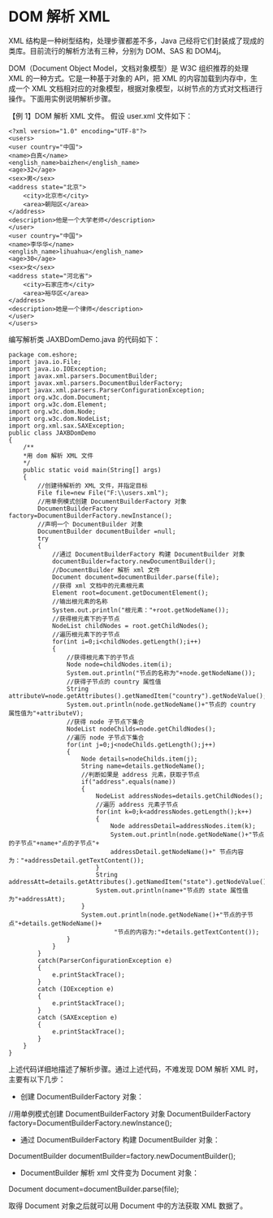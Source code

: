 # DOM 解析 XML

XML 结构是一种树型结构，处理步骤都差不多，Java 己经将它们封装成了现成的类库。目前流行的解析方法有三种，分别为 DOM、SAS 和 DOM4j。

DOM（Document Object Model，文档对象模型）是 W3C 组织推荐的处理 XML 的一种方式。它是一种基于对象的 API，把 XML 的内容加载到内存中，生成一个 XML 文档相对应的对象模型，根据对象模型，以树节点的方式对文档进行操作。下面用实例说明解析步骤。

【例 1】DOM 解析 XML 文件。
假设 user.xml 文件如下：

```
<?xml version="1.0" encoding="UTF-8"?>
<users>
<user country="中国">
<name>白真</name>
<english_name>baizhen</english_name>
<age>32</age>
<sex>男</sex>
<address state="北京">
    <city>北京市</city>
    <area>朝阳区</area>
</address>
<description>他是一个大学老师</description>
</user>
<user country="中国">
<name>李华华</name>
<english_name>lihuahua</english_name>
<age>30</age>
<sex>女</sex>
<address state="河北省">
    <city>石家庄市</city>
    <area>裕华区</area>
</address>
<description>她是一个律师</description>
</user>
</users>
```

编写解析类 JAXBDomDemo.java 的代码如下：

```
package com.eshore;
import java.io.File;
import java.io.IOException;
import javax.xml.parsers.DocumentBuilder;
import javax.xml.parsers.DocumentBuilderFactory;
import javax.xml.parsers.ParserConfigurationException;
import org.w3c.dom.Document;
import org.w3c.dom.Element;
import org.w3c.dom.Node;
import org.w3c.dom.NodeList;
import org.xml.sax.SAXException;
public class JAXBDomDemo
{
    /**
    *用 dom 解析 XML 文件
    */
    public static void main(String[] args)
    {
        //创建待解析的 XML 文件，并指定目标
        File file=new File("F:\\users.xml");
        //用单例模式创建 DocumentBuilderFactory 对象
        DocumentBuilderFactory factory=DocumentBuilderFactory.newInstance();
        //声明一个 DocumentBuilder 对象
        DocumentBuilder documentBuilder =null;
        try
        {
            //通过 DocumentBuilderFactory 构建 DocumentBuilder 对象
            documentBuilder=factory.newDocumentBuilder();
            //DocumentBuilder 解析 xml 文件
            Document document=documentBuilder.parse(file);
            //获得 xml 文档中的元素根元素
            Element root=document.getDocumentElement();
            //输出根元素的名称
            System.out.println("根元素："+root.getNodeName());
            //获得根元素下的子节点
            NodeList childNodes = root.getChildNodes();
            //遍历根元素下的子节点
            for(int i=0;i<childNodes.getLength();i++)
            {
                //获得根元素下的子节点
                Node node=childNodes.item(i);
                System.out.println("节点的名称为"+node.getNodeName());
                //获得子节点的 country 属性值
                String attributeV=node.getAttributes().getNamedItem("country").getNodeValue();
                System.out.println(node.getNodeName()+"节点的 country 属性值为"+attributeV);
                //获得 node 子节点下集合
                NodeList nodeChilds=node.getChildNodes();
                //遍历 node 子节点下集合
                for(int j=0;j<nodeChilds.getLength();j++)
                {
                    Node details=nodeChilds.item(j);
                    String name=details.getNodeName();
                    //判断如果是 address 元素，获取子节点
                    if("address".equals(name))
                    {
                        NodeList addressNodes=details.getChildNodes();
                        //遍历 address 元素子节点
                        for(int k=0;k<addressNodes.getLength();k++)
                        {
                            Node addressDetail=addressNodes.item(k);
                            System.out.println(node.getNodeName()+"节点的子节点"+name+"点的子节点"+
                            addressDetail.getNodeName()+" 节点内容为："+addressDetail.getTextContent());
                        }
                        String addressAtt=details.getAttributes().getNamedItem("state").getNodeValue();
                        System.out.println(name+"节点的 state 属性值为"+addressAtt);
                    }
                    System.out.println(node.getNodeName()+"节点的子节点"+details.getNodeName()+
                             "节点的内容为:"+details.getTextContent());
                }
            }
        }
        catch(ParserConfigurationException e)
        {
            e.printStackTrace();
        }
        catch (IOException e)
        {
            e.printStackTrace();
        }
        catch (SAXException e)
        {
            e.printStackTrace();
        }
    }
}
```

上述代码详细地描述了解析步骤。通过上述代码，不难发现 DOM 解析 XML 时，主要有以下几步：

*   创建 DocumentBuilderFactory 对象：

//用单例模式创建 DocumentBuilderFactory 对象
DocumentBuilderFactory factory=DocumentBuilderFactory.newlnstance();

*   通过 DocumentBuilderFactory 构建 DocumentBuilder 对象：

DocumentBuilder documentBuilder=factory.newDocumentBuilder();

*   DocumentBuilder 解析 xml 文件变为 Document 对象：

Document document=documentBuilder.parse(file);

取得 Document 对象之后就可以用 Document 中的方法获取 XML 数据了。